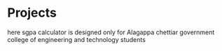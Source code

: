 # Projects

here sgpa calculator is designed only for Alagappa chettiar government college of engineering and technology students
